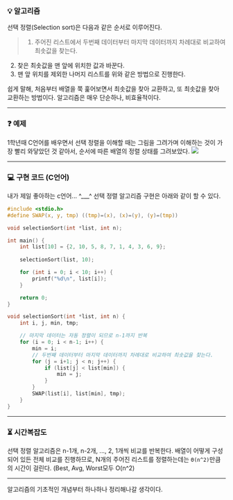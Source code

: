 

### 💡 알고리즘

선택 정렬(Selection sort)은 다음과 같은 순서로 이루어진다.
> 1. 주어진 리스트에서 두번째 데이터부터 마지막 데이터까지 차례대로 비교하여 최솟값을 찾는다.
2. 찾은 최솟값을 맨 앞에 위치한 값과 바꾼다.
3. 맨 앞 위치를 제외한 나머지 리스트를 위와 같은 방법으로 진행한다.

쉽게 말해, 처음부터 배열을 쭉 훑어보면서 최솟값을 찾아 교환하고, 또 최솟값을 찾아 교환하는 방법이다. 알고리즘은 매우 단순하나, 비효율적이다. 

---

### ❓ 예제 
1학년때 C언어를 배우면서 선택 정렬을 이해할 때는 그림을 그려가며 이해하는 것이 가장 빨리 와닿았던 것 같아서, 순서에 따른 배열의 정렬 상태를 그려보았다.
![](https://images.velog.io/images/chy0428/post/c60a6984-831f-402a-8ec4-32249c535817/image.png)

---

### 💻 구현 코드 (C언어)
내가 제일 좋아하는 c언어... ^___^ 
선택 정렬 알고리즘 구현은 아래와 같이 할 수 있다. 
 
```c
#include <stdio.h>
#define SWAP(x, y, tmp) ((tmp)=(x), (x)=(y), (y)=(tmp))

void selectionSort(int *list, int n);

int main() {
    int list[10] = {2, 10, 5, 8, 7, 1, 4, 3, 6, 9};
    
    selectionSort(list, 10);

    for (int i = 0; i < 10; i++) {
        printf("%d\n", list[i]);
    }

    return 0;
}

void selectionSort(int *list, int n) {
    int i, j, min, tmp;

    // 마지막 데이터는 자동 정렬이 되므로 n-1까지 반복
    for (i = 0; i < n-1; i++) {
        min = i;
        // 두번째 데이터부터 마지막 데이터까지 차례대로 비교하여 최솟값을 찾는다.
        for (j = i+1; j < n; j++) {
            if (list[j] < list[min]) {
                min = j;
            }
        }
        SWAP(list[i], list[min], tmp);
    }
}
```

---

### ⏳ 시간복잡도 
선택 정렬 알고리즘은 n-1개, n-2개, ..., 2, 1개씩 비교를 반복한다.  배열이 어떻게 구성되어 있든 전체 비교를 진행하므로, N개의 주어진 리스트를 정렬하는데는 `Θ(n^2)`만큼의 시간이 걸린다. (Best, Avg, Worst모두 O(n^2)


---
알고리즘의 기초적인 개념부터 하나하나 정리해나갈 생각이다. 
